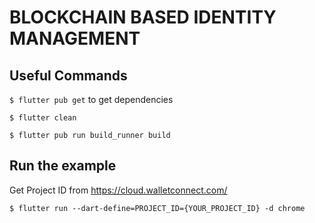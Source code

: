 # BLOCKCHAIN BASED IDENTITY MANAGEMENT

## Useful Commands

`$ flutter pub get` to get dependencies

`$ flutter clean`

`$ flutter pub run build_runner build`


## Run the example

Get Project ID from https://cloud.walletconnect.com/

`$ flutter run --dart-define=PROJECT_ID={YOUR_PROJECT_ID} -d chrome`



